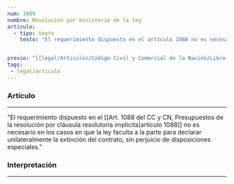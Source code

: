 ```yaml
---
num: 1089
nombre: Resolución por ministerio de la ley
articulo: 
  - tipo: texto
    texto: "El requerimiento dispuesto en el artículo 1088 no es necesario en los casos en que la ley faculta a la parte para declarar unilateralmente la extinción del contrato, sin perjuicio de disposiciones especiales."


previo: "[[legal/Articulos/Código Civil y Comercial de la Nación/Libro Tercero/Título 2/Capítulo 13/Capítulo 13, Extinción modificación y adecuación del contrato.md|Capítulo 13, Extinción modificación y adecuación del contrato]]"
tags: 
 - legal/articulo
---
```

### Artículo
---
"El requerimiento dispuesto en el [[Art. 1088 del CC y CN, Presupuestos de la resolución por cláusula resolutoria implícita|artículo 1088]] no es necesario en los casos en que la ley faculta a la parte para declarar unilateralmente la extinción del contrato, sin perjuicio de disposiciones especiales."

### Interpretación
---
